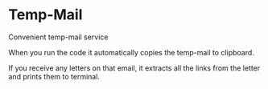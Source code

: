 # Temp-Mail
Convenient temp-mail service

When you run the code it automatically copies the temp-mail to clipboard.

If you receive any letters on that email, it extracts all the links from the 
letter and prints them to terminal.
